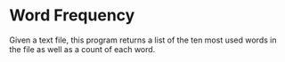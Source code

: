 # Word Frequency

Given a text file, this program returns a list of the ten most used words in the file as well as a count of each word.

